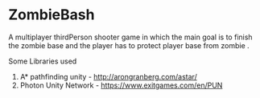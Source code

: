 # ZombieBash
A  multiplayer thirdPerson shooter game in which the main goal is to finish the zombie base and the player has to protect player base from zombie .

Some Libraries used 
1) A* pathfinding unity -  http://arongranberg.com/astar/
2) Photon Unity Network -  https://www.exitgames.com/en/PUN
